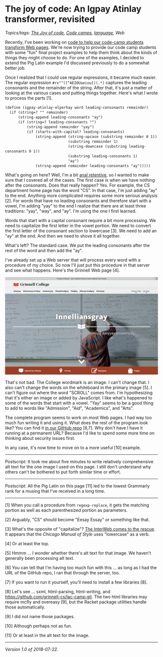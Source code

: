 The joy of code: An Igpay Atinlay transformer, revisited
========================================================

*Topics/tags: [The Joy of code](index-joc), [Code camps](index-code-camps), [language](index-language), Web*

Recently, I've been working on [code to help our code-camp students
transform Web pages](code-camp-transforming-web-pages).  We're now 
trying to provide our code camp students with some "fun" final project
examples to help them think about the kinds of things they might choose
to do.  For one of the examples, I decided to extend the Pig Latin
example I'd discussed previously to do a somewhat better job.

Once I realized that I could use regular expressions, it became much easier.
The regular expression `#rx"^([^AEIOUaeiou])(.*)` captures the leading
consonants and the remainder of the string.  After that, it's just a 
matter of looking at the various cases and putting things together.
Here's what I wrote to process the parts [1].

    (define (igpay-atinlay-elperhay word leading-consonants remainder)
      (if (string=? "" remainder)
          (string-append leading-consonants "ay")
          (if (string=? leading-consonants "")
              (string-append remainder "yay")
              (if (starts-with-capital? leading-consonants)
                  (string-append (string-upcase (substring remainder 0 1))
                                 (substring remainder 1)
                                 (string-downcase (substring leading-consonants 0 1))
                                 (substring leading-consonants 1)
                                 "ay")
                  (string-append remainder leading-consonants "ay")))))

What's going on here?  Well, I'm a bit [anal retentive](anal-retentive),
so I wanted to make sure that I covered all of the cases.  The first
case is when we have nothing after the consonants.  Does that really
happen?  Yes.  For example, the CS department home page has the word
"CS".  In that case, I'm just adding "ay" to the end.  Anything more
complicated requires some more serious analysis [2].  For words that
have no leading consonants and therefore start with a vowel, I'm adding
"yay" to the end  I realize that there are at least three traditions:
"yay", "way", and "ay".  I'm using the one I first learned.  

Words that start with a capital consonant require a bit more processing.
We need to capitalize the first letter in the vowel portion.  We need
to convert the first letter of the consonant section to lowercase [3].
We need to add an "ay" at the end.  And then we need to shove it all
together.

What's left?  The standard case.  We put the leading consonants after
the rest of the word and then add the "ay".

I've already set up a Web server that will process every word with a
procedure of my choice.  So now I'll just put this procedure in that 
server and see what happens.  Here's the Grinnell Web page [4].

<img src='images/innellgray.png' alt='The Grinnell College Web page, converted[ to Pig Latin.  The Grinnell wordmark still reads "Grinnell College".  The title bar reads
"Innellgray Ollegcay - Ayay ivatepray iberallay artsyay ollegecay inyay Iowayay".  The menus read "Aboutyay", "Admissionsyay and Aidyay", "Academcisyay", "Ifelay@innellgray", "Obalglay", "Afteryay Innellgray", "Alumniyay", "Infoyay Orfay", and "Earchsay".  The banner in the middle of the page reads "Innelliansgray askyay ardhay uestionsqay andyay uestionqay easyyay answersyay".  The word "Scroll" appears unchanged.  A few icons at the bottom read "Equestray Infoyay", "Isitvay", "Applyyay", and "Ivegay".'>

That's not bad.  The College wordmark is an image.  I can't change that.
I also can't change the words on the whiteboard in the primary image [5].
I can't figure out where the word "SCROLL" comes from.  I'm hypothesizing
that it's either an image or added by JavaScript.  I like what's happened
to some of the words that start with a vowel.  "Yay" seems to be a good
thing to add to words like "Admission", "Aid", "Academics", and "Arts".

The complete program seems to work on most Web pages.
I had way too much fun writing it and using it.  What does
the rest of the program look like?  You can find it [in our GitHub
repo](https://github.com/grinnell-cs/lac-examples/blob/master/Final%20Examples/pig-latin-service-improved.rkt)
[6,7].  Why don't have I have it running at a permanent URL?  Because
I'd like to spend some more time on thinking about security issues first.

In any case, it's now time to move on to a more useful [10] example.

---

Postscript: It took me about five minutes to write relatively comprehensive
alt text for the one image I used on this page.  I still don't understand why
others can't be bothered to put forth similar time or effort.

---

Postscript: All the Pig Latin on this page [11] led to the lowest
Grammarly rank for a musing that I've received in a long time.

---

[1] When you call a procedure from `regexp-replace`, it gets the matching
portion as well as each parenthesized portion as parameters.

[2] Arguably, "CS" should become "Eesay Essay" or something like that.

[3] What's the opposite of "capitalize"?  [The InterWeb comes to the
rescue](https://english.stackexchange.com/questions/14575/is-there-an-antonym-for-capitalize-as-in-letter-case).
It appears that the _Chicago Manual of Style_ uses "lowercase" as a verb.

[4] Or at least the top.

[5] Hmmm ... I wonder whether there's alt text for that image.  We haven't
generally been processing alt text.

[6] You can tell that I'm having too much fun with this ... as long as
I had the URL of the GitHub repo, I ran that through the server, too.

[7] If you want to run it yourself, you'll need to install a few
libraries [8].

[8] Let's see ... sxml, html-parsing, html-writing, and
<https://github.com/grinnell-cs/lac-camp.git>.  The two html libraries
may require mcfly and overeasy [9], but the Racket package utilities
handle those automatically.

[9] I did not name those packages.

[10] Although perhaps not as fun.

[11] Or at least in the alt text for the image.

---

*Version 1.0 of 2018-07-22.*
